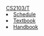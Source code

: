 <link rel="stylesheet" href="css/main.css">

<navbar placement="top" type="default">
  <a slot="brand" href="/" title="Home" class="navbar-brand">CS2103/T</a>
  <li><a href="index.html">Schedule</a></li>
  <li><a href="#">Textbook</a></li>
  <li><a href="handbook.html">Handbook</a></li>
</navbar>

<div class="website-content">
<include src="contents/overview/index.html" />
<include src="contents/week1/index.html" />
<include src="contents/week2/index.html" />
</div>